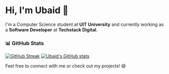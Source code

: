 # Hi, I'm Ubaid 👋

I'm a Computer Science student at **UIT University** and currently working as a **Software Developer** at **Techstack Digital**.

### 📊 GitHub Stats
[![GitHub Streak](http://github-readme-streak-stats.herokuapp.com?user=ubaidrmn&theme=ayu-mirage&hide_border=true)](https://git.io/streak-stats)
[![Ubaid's GitHub stats](https://github-readme-stats.vercel.app/api?username=ubaidrmn&show_icons=true&theme=ayu-mirage&hide_border=true)](https://github.com/ubaidrmn)

Feel free to connect with me or check out my projects! 😄
